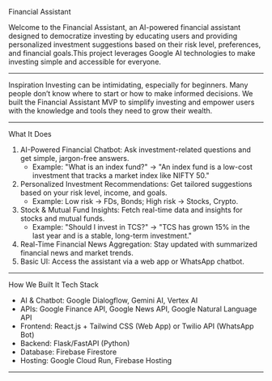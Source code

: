 Financial Assistant

Welcome to the Financial Assistant, an AI-powered financial assistant designed to democratize investing by educating users and providing personalized investment suggestions based on their risk level, preferences, and financial goals.This project leverages Google AI technologies to make investing simple and accessible for everyone.

---

Inspiration
Investing can be intimidating, especially for beginners. Many people don’t know where to start or how to make informed decisions. We built the Financial Assistant MVP to simplify investing and empower users with the knowledge and tools they need to grow their wealth.

---

What It Does
1. AI-Powered Financial Chatbot: Ask investment-related questions and get simple, jargon-free answers.  
   - Example: "What is an index fund?" → "An index fund is a low-cost investment that tracks a market index like NIFTY 50."  
2. Personalized Investment Recommendations: Get tailored suggestions based on your risk level, income, and goals.  
   - Example: Low risk → FDs, Bonds; High risk → Stocks, Crypto.  
3. Stock & Mutual Fund Insights: Fetch real-time data and insights for stocks and mutual funds.  
   - Example: "Should I invest in TCS?" → "TCS has grown 15% in the last year and is a stable, long-term investment."  
4. Real-Time Financial News Aggregation: Stay updated with summarized financial news and market trends.  
5. Basic UI: Access the assistant via a web app or WhatsApp chatbot.

---

How We Built It
Tech Stack
- AI & Chatbot: Google Dialogflow, Gemini AI, Vertex AI  
- APIs: Google Finance API, Google News API, Google Natural Language API  
- Frontend: React.js + Tailwind CSS (Web App) or Twilio API (WhatsApp Bot)  
- Backend: Flask/FastAPI (Python)  
- Database: Firebase Firestore  
- Hosting: Google Cloud Run, Firebase Hosting  

---
